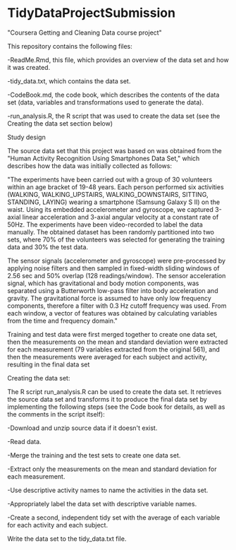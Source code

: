 # TidyDataProjectSubmission
"Coursera Getting and Cleaning Data course project"

This repository contains the following files:

-ReadMe.Rmd, this file, which provides an overview of the data set and how it was created.

-tidy_data.txt, which contains the data set.

-CodeBook.md, the code book, which describes the contents of the data set (data, variables and transformations used to generate the data).

-run_analysis.R, the R script that was used to create the data set (see the Creating the data set section below)

Study design

The source data set that this project was based on was obtained from the "Human Activity Recognition Using Smartphones Data Set," which describes how the data was initially collected as follows:

"The experiments have been carried out with a group of 30 volunteers within an age bracket of 19-48 years. Each person performed six activities (WALKING, WALKING_UPSTAIRS, WALKING_DOWNSTAIRS, SITTING, STANDING, LAYING) wearing a smartphone (Samsung Galaxy S II) on the waist. Using its embedded accelerometer and gyroscope, we captured 3-axial linear acceleration and 3-axial angular velocity at a constant rate of 50Hz. The experiments have been video-recorded to label the data manually. The obtained dataset has been randomly partitioned into two sets, where 70% of the volunteers was selected for generating the training data and 30% the test data.

The sensor signals (accelerometer and gyroscope) were pre-processed by applying noise filters and then sampled in fixed-width sliding windows of 2.56 sec and 50% overlap (128 readings/window). The sensor acceleration signal, which has gravitational and body motion components, was separated using a Butterworth low-pass filter into body acceleration and gravity. The gravitational force is assumed to have only low frequency components, therefore a filter with 0.3 Hz cutoff frequency was used. From each window, a vector of features was obtained by calculating variables from the time and frequency domain."

Training and test data were first merged together to create one data set, then the measurements on the mean and standard deviation were extracted for each measurement (79 variables extracted from the original 561), and then the measurements were averaged for each subject and activity, resulting in the final data set

Creating the data set:

The R script run_analysis.R can be used to create the data set. It retrieves the source data set and transforms it to produce the final data set by implementing the following steps (see the Code book for details, as well as the comments in the script itself):

-Download and unzip source data if it doesn't exist.

-Read data.

-Merge the training and the test sets to create one data set.

-Extract only the measurements on the mean and standard deviation for each measurement.

-Use descriptive activity names to name the activities in the data set.

-Appropriately label the data set with descriptive variable names.

-Create a second, independent tidy set with the average of each variable for each activity and each subject.

Write the data set to the tidy_data.txt file.
